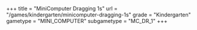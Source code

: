 +++
title = "MiniComputer Dragging 1s"
url = "/games/kindergarten/minicomputer-dragging-1s"
grade = "Kindergarten"
gametype = "MINI_COMPUTER"
subgametype = "MC_DR_1"
+++